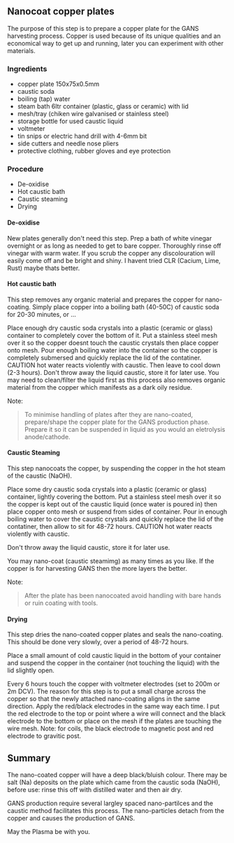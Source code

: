 ## Nanocoat copper plates

The purpose of this step is to prepare a copper plate for the GANS harvesting process.  Copper is used because of its unique qualities and an economical way to get up and running, later you can experiment with other materials.

### Ingredients
  - copper plate 150x75x0.5mm
  - caustic soda 
  - boiling (tap) water
  - steam bath 6ltr container (plastic, glass or ceramic) with lid
  - mesh/tray (chiken wire galvanised or stainless steel)
  - storage bottle for used caustic liquid
  - voltmeter
  - tin snips or electric hand drill with 4-6mm bit
  - side cutters and needle nose pliers
  - protective clothing, rubber gloves and eye protection

### Procedure
* De-oxidise
* Hot caustic bath
* Caustic steaming
* Drying

#### De-oxidise
New plates generally don't need this step.  Prep a bath of white vinegar overnight or as long as needed to get to bare copper.  Thoroughly rinse off vinegar with warm water. If you scrub the copper any discolouration will easily come off and be bright and shiny.  I havent tried CLR (Cacium, Lime, Rust) maybe thats better.

#### Hot caustic bath
This step removes any organic material and prepares the copper for nano-coating.  Simply place copper into a boiling bath (40-50C) of caustic soda for 20-30 minutes, or ...

Place enough dry caustic soda crystals into a plastic (ceramic or glass) container to completely cover the bottom of it.  Put a stainless steel mesh over it so the copper doesnt touch the caustic crystals then place copper onto mesh. Pour enough boiling water into the container so the copper is completely submersed and quickly replace the lid of the contatiner.  
CAUTION hot water reacts violently with caustic.  Then leave to cool down (2-3 hours).
Don't throw away the liquid caustic, store it for later use.  You may need to clean/filter the liquid first as this process also removes organic material from the copper which manifests as a dark oily residue.

Note: 
> To minimise handling of plates after they are nano-coated, prepare/shape the copper plate for the GANS production phase. Prepare it so it can be suspended in liquid as you would an eletrolysis anode/cathode.

#### Caustic Steaming
This step nanocoats the copper, by suspending the copper in the hot steam of the caustic (NaOH).

Place some dry caustic soda crystals into a plastic (ceramic or glass) container, lightly covering the bottom.  Put a stainless steel mesh over it so the copper is kept out of the caustic liquid (once water is poured in) then place copper onto mesh or suspend from sides of container.  Pour in enough boiling water to cover the caustic crystals and quickly replace the lid of the contatiner, then allow to sit for 48-72 hours.  CAUTION hot water reacts violently with caustic.

Don't throw away the liquid caustic, store it for later use.

You may nano-coat (caustic steamimg) as many times as you like.  If the copper is for harvesting GANS then the more layers the better.

Note: 
> After the plate has been nanocoated avoid handling with bare hands or ruin coating with tools.  

#### Drying
This step dries the nano-coated copper plates and seals the nano-coating.  This should be done very slowly, over a period of 48-72 hours. 

Place a small amount of cold caustic liquid in the bottom of your container and suspend the copper in the container (not touching the liquid) with the lid slightly open.

Every 6 hours touch the copper with voltmeter electrodes (set to 200m or 2m DCV).  The reason for this step is to put a small charge across the copper so that the newly attached nano-coating aligns in the same direction. Apply the red/black electrodes in the same way each time.  I put the red electrode to the top or point where a wire will connect and the black electrode to the bottom or place on the mesh if the plates are touching the wire mesh.  Note: for coils, the black electrode to magnetic post and red electrode to gravitic post.

## Summary
The nano-coated copper will have a deep black/bluish colour.  There may be salt (Na) deposits on the plate which came from the caustic soda (NaOH), before use: rinse this off with distilled water and then air dry.

GANS production require several largley spaced nano-partilces and the caustic method facilitates this process.  The nano-particles detach from the copper and causes the production of GANS.

May the Plasma be with you.

